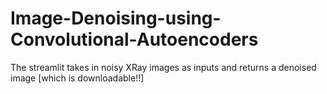 # Image-Denoising-using-Convolutional-Autoencoders
The streamlit takes in noisy XRay images as inputs and returns a denoised image [which is downloadable!!]
